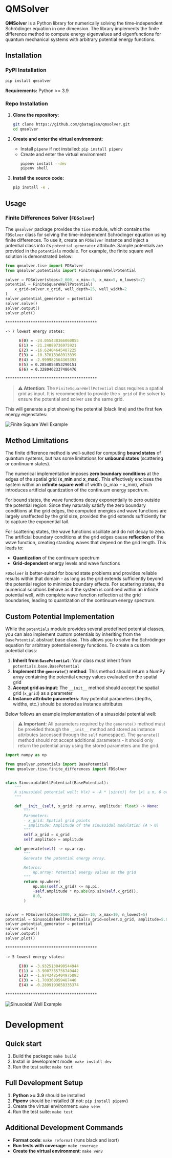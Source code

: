 # QMSolver

**QMSolver** is a Python library for numerically solving the time-independent Schrödinger equation in one dimension. The library implements the finite difference method to compute energy eigenvalues and eigenfunctions for quantum mechanical systems with arbitrary potential energy functions.

## Installation

### PyPI Installation

```bash
pip install qmsolver
```
**Requirements:** Python >= 3.9

### Repo Installation

1. **Clone the repository:**
   ```bash
   git clone https://github.com/gbatagian/qmsolver.git
   cd qmsolver
   ```

2. **Create and enter the virtual environment:**
   * Install `pipenv` if not installed: `pip install pipenv`
   * Create and enter the virtual environment
        ```bash
        pipenv install --dev
        pipenv shell
        ```

3. **Install the source code:**
   ```bash
   pip install -e .
   ```

## Usage

### Finite Differences Solver (`FDSolver`)

The `qmsolver` package provides the `tise` module, which contains the `FDSolver` class for solving the time-independent Schrödinger equation using finite differences. To use it, create an `FDSolver` instance and inject a potential class into its `potential_generator` attribute. Sample potentials are provided in the `potentials` module. For example, the finite square well solution is demonstrated below:

```python
from qmsolver.tise import FDSolver
from qmsolver.potentials import FiniteSquareWellPotential

solver = FDSolver(steps=2_000, x_min=-5, x_max=5, n_lowest=7)
potential = FiniteSquareWellPotential(
    x_grid=solver.x_grid, well_depth=25, well_width=2
)
solver.potential_generator = potential
solver.solve()
solver.output()
solver.plot()
```

```bash
****************************************

-> 7 lowest energy states:

      E(0) = -24.055438366060855
      E(1) = -21.24089736975921
      E(2) = -16.62404645487225
      E(3) = -10.37013368913339
      E(4) = -2.999982564365393
      E(5) = 0.2854054853290151
      E(6) = 0.3280462337486476

****************************************
```

> **⚠️ Attention:** The `FiniteSquareWellPotential` class requires a spatial grid as input. It is recommended to provide the `x_grid` of the solver to ensure the potential and solver use the same grid.

This will generate a plot showing the potential (black line) and the first few energy eigenstates:


![Finite Square Well Example](outputs/finite_square_well.png)

## Method Limitations

The finite difference method is well-suited for computing **bound states** of quantum systems, but has some limitations for **unbound states** (scattering or continuum states).

The numerical implementation imposes **zero boundary conditions** at the edges of the spatial grid (**x_min** and **x_max**). This effectively encloses the system within an **infinite square well** of width (x_max - x_min), which introduces artificial quantization of the continuum energy spectrum.

For bound states, the wave functions decay exponentially to zero outside the potential region. Since they naturally satisfy the zero boundary conditions at the grid edges, the computed energies and wave functions are largely unaffected by the grid size, provided the grid extends sufficiently far to capture the exponential tail.

For scattering states, the wave functions oscillate and do not decay to zero. The artificial boundary conditions at the grid edges cause **reflection** of the wave function, creating standing waves that depend on the grid length. This leads to:
  - **Quantization** of the continuum spectrum
  - **Grid-dependent** energy levels and wave functions

`FDSolver` is better-suited for bound state problems and provides reliable results within that domain - as long as the grid extends sufficiently beyond the potential region to minimize boundary effects. For scattering states, the numerical solutions behave as if the system is confined within an infinite potential well, with complete wave function reflection at the grid boundaries, leading to quantization of the continuum energy spectrum. 

## Custom Potential Implementation

While the `potentials` module provides several predefined potential classes, you can also implement custom potentials by inheriting from the `BasePotential` abstract base class. This allows you to solve the Schrödinger equation for arbitrary potential energy functions. To create a custom potential class:

1. **Inherit from `BasePotential`**: Your class must inherit from `potentials.base.BasePotential`
2. **Implement the `generate()` method**: This method should return a NumPy array containing the potential energy values evaluated on the spatial grid
3. **Accept grid as input**: The `__init__` method should accept the spatial grid (`x_grid`) as a parameter
4. **Instance attribute parameters**: Any potential parameters (depths, widths, etc.) should be stored as instance attributes

Below follows an example implementation of a sinusoidal potential well:

> **⚠️ Important:** All parameters required by the `generate()` method must be provided through the `__init__` method and stored as instance attributes (accessed through the `self` namespace). The `generate()` method should not accept additional parameters - it should only return the potential array using the stored parameters and the grid.

```python
import numpy as np

from qmsolver.potentials import BasePotential
from qmsolver.tise.finite_differences import FDSolver


class SinusoidalWellPotential(BasePotential):
    """
    A sinusoidal potential well: V(x) = -A * |sin(x)| for |x| ≤ π, 0 otherwise
    """

    def __init__(self, x_grid: np.array, amplitude: float) -> None:
        """
        Parameters:
        - x_grid: Spatial grid points
        - amplitude: Amplitude of the sinusoidal modulation (A > 0)
        """
        self.x_grid = x_grid
        self.amplitude = amplitude

    def generate(self) -> np.array:
        """
        Generate the potential energy array.

        Returns:
            np.array: Potential energy values on the grid
        """
        return np.where(
            np.abs(self.x_grid) <= np.pi,
            -self.amplitude * np.abs(np.sin(self.x_grid)),
            0.0,
        )


solver = FDSolver(steps=2000, x_min=-10, x_max=10, n_lowest=5)
potential = SinusoidalWellPotential(x_grid=solver.x_grid, amplitude=5.0)
solver.potential_generator = potential
solver.solve()
solver.output()
solver.plot()
```

```bash
****************************************

-> 5 lowest energy states:

      E(0) = -3.9325130490544944
      E(1) = -3.9007355756749442
      E(2) = -1.9743485404975893
      E(3) = -1.709360959487448
      E(4) = -0.2899193058335374

****************************************
```

![Sinusoidal Well Example](outputs/sinusoidal_well.png)

# Development

## Quick start

1. Build the package: `make build`
2. Install in development mode: `make install-dev`
3. Run the test suite: `make test`

## Full Development Setup

1. **Python >= 3.9** should be installed
2. **Pipenv** should be installed (if not: `pip install pipenv`)
3. Create the virtual environment: `make venv`
4. Run the test suite: `make test`

## Additional Development Commands

- **Format code**: `make reformat` (runs black and isort)
- **Run tests with coverage**: `make coverage`
- **Create the virtual environment**: `make venv`